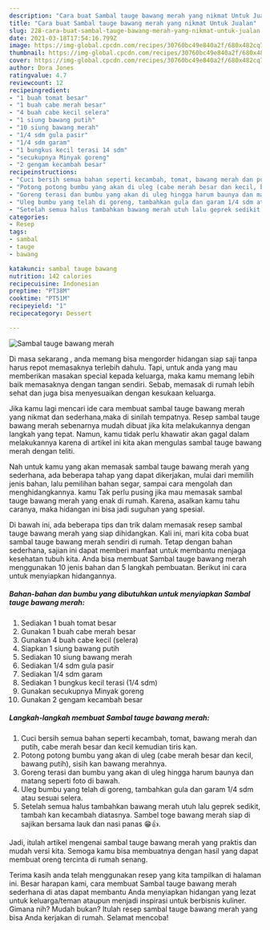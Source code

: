 ```yaml
---
description: "Cara buat Sambal tauge bawang merah yang nikmat Untuk Jualan"
title: "Cara buat Sambal tauge bawang merah yang nikmat Untuk Jualan"
slug: 228-cara-buat-sambal-tauge-bawang-merah-yang-nikmat-untuk-jualan
date: 2021-03-18T17:54:16.799Z
image: https://img-global.cpcdn.com/recipes/30760bc49e840a2f/680x482cq70/sambal-tauge-bawang-merah-foto-resep-utama.jpg
thumbnail: https://img-global.cpcdn.com/recipes/30760bc49e840a2f/680x482cq70/sambal-tauge-bawang-merah-foto-resep-utama.jpg
cover: https://img-global.cpcdn.com/recipes/30760bc49e840a2f/680x482cq70/sambal-tauge-bawang-merah-foto-resep-utama.jpg
author: Dora Jones
ratingvalue: 4.7
reviewcount: 12
recipeingredient:
- "1 buah tomat besar"
- "1 buah cabe merah besar"
- "4 buah cabe kecil selera"
- "1 siung bawang putih"
- "10 siung bawang merah"
- "1/4 sdm gula pasir"
- "1/4 sdm garam"
- "1 bungkus kecil terasi 14 sdm"
- "secukupnya Minyak goreng"
- "2 gengam kecambah besar"
recipeinstructions:
- "Cuci bersih semua bahan seperti kecambah, tomat, bawang merah dan putih, cabe merah besar dan kecil kemudian tiris kan."
- "Potong potong bumbu yang akan di uleg (cabe merah besar dan kecil, bawang putih), sisih kan bawang merahnya."
- "Goreng terasi dan bumbu yang akan di uleg hingga harum baunya dan matang seperti foto di bawah."
- "Uleg bumbu yang telah di goreng, tambahkan gula dan garam 1/4 sdm atau sesuai selera."
- "Setelah semua halus tambahkan bawang merah utuh lalu geprek sedikit, tambah kan kecambah diatasnya. Sambel toge bawang merah siap di sajikan bersama lauk dan nasi panas 😁👍."
categories:
- Resep
tags:
- sambal
- tauge
- bawang

katakunci: sambal tauge bawang 
nutrition: 142 calories
recipecuisine: Indonesian
preptime: "PT38M"
cooktime: "PT51M"
recipeyield: "1"
recipecategory: Dessert

---
```



![Sambal tauge bawang merah](https://img-global.cpcdn.com/recipes/30760bc49e840a2f/680x482cq70/sambal-tauge-bawang-merah-foto-resep-utama.jpg)

Di masa  sekarang , anda memang bisa mengorder hidangan siap saji tanpa harus repot memasaknya terlebih dahulu. Tapi, untuk anda yang mau memberikan masakan special kepada keluarga, maka kamu memang lebih baik memasaknya dengan tangan sendiri. Sebab, memasak di rumah lebih sehat dan juga bisa menyesuaikan dengan kesukaan keluarga.

Jika kamu lagi mencari ide cara membuat sambal tauge bawang merah yang nikmat dan sederhana,maka di sinilah tempatnya. Resep sambal tauge bawang merah  sebenarnya mudah dibuat jika kita melakukannya dengan langkah yang tepat. Namun, kamu tidak perlu khawatir akan gagal dalam melakukannya 
karena di artikel ini kita akan mengulas sambal tauge bawang merah dengan teliti.  



Nah untuk kamu yang akan memasak sambal tauge bawang merah yang sederhana, ada beberapa tahap yang dapat dikerjakan, mulai dari memilih jenis bahan, lalu pemilihan bahan segar, sampai cara mengolah dan menghidangkannya. kamu Tak perlu pusing jika mau memasak sambal tauge bawang merah yang enak di rumah. Karena, asalkan kamu  tahu caranya, maka hidangan ini bisa jadi suguhan yang spesial.

Di bawah ini, ada beberapa tips dan trik dalam memasak resep sambal tauge bawang merah yang siap dihidangkan. Kali ini, mari kita coba buat sambal tauge bawang merah sendiri di rumah. Tetap dengan bahan sederhana, sajian ini dapat memberi manfaat untuk membantu menjaga kesehatan tubuh kita. Anda bisa membuat Sambal tauge bawang merah menggunakan 10 jenis bahan dan 5 langkah pembuatan. Berikut ini cara untuk menyiapkan hidangannya.

<!--inarticleads1-->

##### Bahan-bahan dan bumbu yang dibutuhkan untuk menyiapkan Sambal tauge bawang merah:

1. Sediakan 1 buah tomat besar
1. Gunakan 1 buah cabe merah besar
1. Gunakan 4 buah cabe kecil (selera)
1. Siapkan 1 siung bawang putih
1. Sediakan 10 siung bawang merah
1. Sediakan 1/4 sdm gula pasir
1. Sediakan 1/4 sdm garam
1. Sediakan 1 bungkus kecil terasi (1/4 sdm)
1. Gunakan secukupnya Minyak goreng
1. Gunakan 2 gengam kecambah besar




<!--inarticleads2-->

##### Langkah-langkah membuat Sambal tauge bawang merah:

1. Cuci bersih semua bahan seperti kecambah, tomat, bawang merah dan putih, cabe merah besar dan kecil kemudian tiris kan.
1. Potong potong bumbu yang akan di uleg (cabe merah besar dan kecil, bawang putih), sisih kan bawang merahnya.
1. Goreng terasi dan bumbu yang akan di uleg hingga harum baunya dan matang seperti foto di bawah.
1. Uleg bumbu yang telah di goreng, tambahkan gula dan garam 1/4 sdm atau sesuai selera.
1. Setelah semua halus tambahkan bawang merah utuh lalu geprek sedikit, tambah kan kecambah diatasnya. Sambel toge bawang merah siap di sajikan bersama lauk dan nasi panas 😁👍.




Jadi, itulah artikel mengenai  sambal tauge bawang merah  yang praktis dan mudah versi kita. Semoga kamu bisa membuatnya dengan hasil yang dapat membuat oreng tercinta di rumah senang. 

Terima kasih anda telah menggunakan resep yang kita tampilkan di halaman ini. Besar harapan kami, cara membuat  Sambal tauge bawang merah sederhana di atas dapat membantu Anda menyiapkan hidangan yang lezat untuk keluarga/teman ataupun menjadi inspirasi untuk berbisnis kuliner. Gimana nih? Mudah bukan? Itulah resep sambal tauge bawang merah yang bisa Anda kerjakan di rumah. Selamat mencoba!

